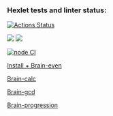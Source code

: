 ### Hexlet tests and linter status:

[![Actions Status](https://github.com/artem-mar/frontend-project-lvl1/workflows/hexlet-check/badge.svg)](https://github.com/artem-mar/frontend-project-lvl1/actions)


<a href="https://codeclimate.com/github/artem-mar/frontend-project-lvl1/maintainability"><img src="https://api.codeclimate.com/v1/badges/560877492d2b97f622d9/maintainability" /></a> <a href="https://codeclimate.com/github/artem-mar/frontend-project-lvl1/test_coverage"><img src="https://api.codeclimate.com/v1/badges/560877492d2b97f622d9/test_coverage" /></a>

[![node CI](https://github.com/artem-mar/frontend-project-lvl1/actions/workflows/nodejs.yaml/badge.svg)](https://github.com/artem-mar/frontend-project-lvl1/actions/workflows/nodejs.yaml)

<a href = "https://asciinema.org/a/5d1za2bpQRn10p8AKTY2gyWhW">Install + Brain-even</a><br>

<a href = "https://asciinema.org/a/j3PTBztMxVZLEuhboREdWQzo7">Brain-calc</a><br>

<a href = "https://asciinema.org/a/H5DiVMvH81P6tE5AUKQGDWvvF">Brain-gcd</a><br>

<a href = "https://asciinema.org/a/yw3ZqknnrALL6NPasI27LVMCc">Brain-progression</a><br>

